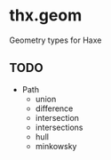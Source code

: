 thx.geom
========

Geometry types for Haxe

TODO
--------

  * Path
    * union
    * difference
    * intersection
    * intersections
    * hull
    * minkowsky